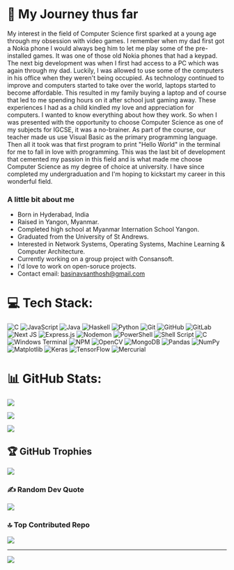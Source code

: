# 💫 My Journey thus far
My interest in the field of Computer Science first sparked at a young age through my obsession with video games. I remember when my dad first got a Nokia phone I would always beg him to let me play some of the pre-installed games. It was one of those old Nokia phones that had a keypad. The next big development was when I first had access to a PC which was again through my dad. Luckily, I was allowed to use some of the computers in his office when they weren't being occupied. As technology continued to improve and computers started to take over the world, laptops started to become affordable. This resulted in my family buying a laptop and of course that led to me spending hours on it after school just gaming away. These experiences I had as a child kindled my love and appreciation for computers. I wanted to know everything about how they work. So when I was presented with the opportunity to choose Computer Science as one of my subjects for IGCSE, it was a no-brainer. As part of the course, our teacher made us use Visual Basic as the primary programming language. Then all it took was that first program to print "Hello World" in the terminal for me to fall in love with programming. This was the last bit of development that cemented my passion in this field and is what made me choose Computer Science as my degree of choice at university. I have since completed my undergraduation and I'm hoping to kickstart my career in this wonderful field.

### A little bit about me<be>
- Born in Hyderabad, India
- Raised in Yangon, Myanmar.
- Completed high school at Myanmar Internation School Yangon.
- Graduated from the University of St Andrews.
- Interested in Network Systems, Operating Systems, Machine Learning & Computer Architecture.
- Currently working on a group project with Consansoft.
- I'd love to work on open-soruce projects.
- Contact email: basinavsanthosh@gmail.com


# 💻 Tech Stack:
![C](https://img.shields.io/badge/c-%2300599C.svg?style=for-the-badge&logo=c&logoColor=white) ![JavaScript](https://img.shields.io/badge/javascript-%23323330.svg?style=for-the-badge&logo=javascript&logoColor=%23F7DF1E) ![Java](https://img.shields.io/badge/java-%23ED8B00.svg?style=for-the-badge&logo=openjdk&logoColor=white) ![Haskell](https://img.shields.io/badge/Haskell-5e5086?style=for-the-badge&logo=haskell&logoColor=white) ![Python](https://img.shields.io/badge/python-3670A0?style=for-the-badge&logo=python&logoColor=ffdd54) ![Git](https://img.shields.io/badge/git-%23F05033.svg?style=for-the-badge&logo=git&logoColor=white) ![GitHub](https://img.shields.io/badge/github-%23121011.svg?style=for-the-badge&logo=github&logoColor=white) ![GitLab](https://img.shields.io/badge/gitlab-%23181717.svg?style=for-the-badge&logo=gitlab&logoColor=white) ![Next JS](https://img.shields.io/badge/Next-black?style=for-the-badge&logo=next.js&logoColor=white) ![Express.js](https://img.shields.io/badge/express.js-%23404d59.svg?style=for-the-badge&logo=express&logoColor=%2361DAFB) ![Nodemon](https://img.shields.io/badge/NODEMON-%23323330.svg?style=for-the-badge&logo=nodemon&logoColor=%BBDEAD) ![PowerShell](https://img.shields.io/badge/PowerShell-%235391FE.svg?style=for-the-badge&logo=powershell&logoColor=white) ![Shell Script](https://img.shields.io/badge/shell_script-%23121011.svg?style=for-the-badge&logo=gnu-bash&logoColor=white) ![C](https://img.shields.io/badge/c-%2300599C.svg?style=for-the-badge&logo=c&logoColor=white) ![Windows Terminal](https://img.shields.io/badge/Windows%20Terminal-%234D4D4D.svg?style=for-the-badge&logo=windows-terminal&logoColor=white) ![NPM](https://img.shields.io/badge/NPM-%23CB3837.svg?style=for-the-badge&logo=npm&logoColor=white) ![OpenCV](https://img.shields.io/badge/opencv-%23white.svg?style=for-the-badge&logo=opencv&logoColor=white) ![MongoDB](https://img.shields.io/badge/MongoDB-%234ea94b.svg?style=for-the-badge&logo=mongodb&logoColor=white) ![Pandas](https://img.shields.io/badge/pandas-%23150458.svg?style=for-the-badge&logo=pandas&logoColor=white) ![NumPy](https://img.shields.io/badge/numpy-%23013243.svg?style=for-the-badge&logo=numpy&logoColor=white) ![Matplotlib](https://img.shields.io/badge/Matplotlib-%23ffffff.svg?style=for-the-badge&logo=Matplotlib&logoColor=black) ![Keras](https://img.shields.io/badge/Keras-%23D00000.svg?style=for-the-badge&logo=Keras&logoColor=white) ![TensorFlow](https://img.shields.io/badge/TensorFlow-%23FF6F00.svg?style=for-the-badge&logo=TensorFlow&logoColor=white) ![Mercurial](https://img.shields.io/badge/mercurial-999999.svg?style=for-the-badge&logo=mercurial&logoColor=white)
# 📊 GitHub Stats:
![](https://github-readme-stats.vercel.app/api?username=BVSanthosh&theme=dark&hide_border=false&include_all_commits=false&count_private=false)<br/>

![](https://github-readme-streak-stats.herokuapp.com/?user=BVSanthosh&theme=dark&hide_border=false)<br/>

![](https://github-readme-stats.vercel.app/api/top-langs/?username=BVSanthosh&theme=dark&hide_border=false&include_all_commits=false&count_private=false&layout=compact)

## 🏆 GitHub Trophies
![](https://github-profile-trophy.vercel.app/?username=BVSanthosh&theme=radical&no-frame=true&no-bg=false&margin-w=4)

### ✍️ Random Dev Quote
![](https://quotes-github-readme.vercel.app/api?type=horizontal&theme=radical)

### 🔝 Top Contributed Repo
![](https://github-contributor-stats.vercel.app/api?username=BVSanthosh&limit=5&theme=dark&combine_all_yearly_contributions=true)

---
[![](https://visitcount.itsvg.in/api?id=BVSanthosh&icon=0&color=0)](https://visitcount.itsvg.in)

<!-- Proudly created with GPRM ( https://gprm.itsvg.in ) -->
